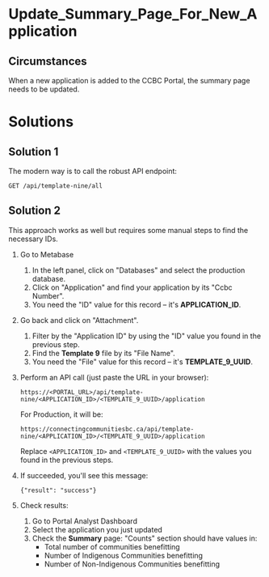 # Update_Summary_Page_For_New_Application

## Circumstances

When a new application is added to the CCBC Portal, the summary page needs to be updated.

# Solutions

## Solution 1

The modern way is to call the robust API endpoint:

```
GET /api/template-nine/all
```

## Solution 2

This approach works as well but requires some manual steps to find the necessary IDs.

1. Go to Metabase
   1. In the left panel, click on "Databases" and select the production database.
   2. Click on "Application" and find your application by its "Ccbc Number".
   3. You need the "ID" value for this record – it's **APPLICATION_ID**.
2. Go back and click on "Attachment".
    1. Filter by the "Application ID" by using the "ID" value you found in the previous step.
    2. Find the **Template 9** file by its "File Name".
   3. You need the "File" value for this record – it's **TEMPLATE_9_UUID**.
3. Perform an API call (just paste the URL in your browser):
   ```
   https://<PORTAL_URL>/api/template-nine/<APPLICATION_ID>/<TEMPLATE_9_UUID>/application
   ```
   For Production, it will be:
   ``` 
   https://connectingcommunitiesbc.ca/api/template-nine/<APPLICATION_ID>/<TEMPLATE_9_UUID>/application 
   ```
   Replace `<APPLICATION_ID>` and `<TEMPLATE_9_UUID>` with the values you found in the previous steps.
4. If succeeded, you'll see this message:

   `{"result": "success"}`
5. Check results:
   1. Go to Portal Analyst Dashboard
   2. Select the application you just updated
   3. Check the **Summary** page: "Counts" section should have values in:
      - Total number of communities benefitting
      - Number of Indigenous Communities benefitting
      - Number of Non-Indigenous Communities benefitting
